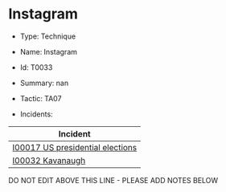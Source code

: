 # Instagram

* Type: Technique

* Name: Instagram

* Id: T0033

* Summary: nan

* Tactic: TA07

* Incidents:

| Incident |
| --------- |
| [I00017 US presidential elections](../incidents/I00017.md) |
| [I00032 Kavanaugh](../incidents/I00032.md) |

DO NOT EDIT ABOVE THIS LINE - PLEASE ADD NOTES BELOW